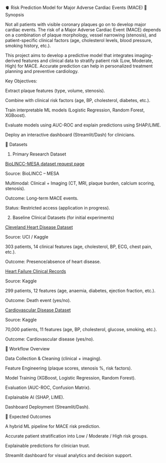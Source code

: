 🫀 Risk Prediction Model for Major Adverse Cardiac Events (MACE)
📌 Synopsis

Not all patients with visible coronary plaques go on to develop major cardiac events. The risk of a Major Adverse Cardiac Event (MACE) depends on a combination of plaque morphology, vessel narrowing (stenosis), and patient-specific clinical factors (age, cholesterol levels, blood pressure, smoking history, etc.).

This project aims to develop a predictive model that integrates imaging-derived features and clinical data to stratify patient risk (Low, Moderate, High) for MACE. Accurate prediction can help in personalized treatment planning and preventive cardiology.

Key Objectives:

Extract plaque features (type, volume, stenosis).

Combine with clinical risk factors (age, BP, cholesterol, diabetes, etc.).

Train interpretable ML models (Logistic Regression, Random Forest, XGBoost).

Evaluate models using AUC-ROC and explain predictions using SHAP/LIME.

Deploy an interactive dashboard (Streamlit/Dash) for clinicians.

📂 Datasets
1. Primary Research Dataset

[BioLINCC-MESA dataset request page](https://biolincc.nhlbi.nih.gov/studies/mesa/?utm_source=chatgpt.com)

Source: BioLINCC – MESA

Multimodal: Clinical + Imaging (CT, MRI, plaque burden, calcium scoring, stenosis).

Outcome: Long-term MACE events.

Status: Restricted access (application in progress).

2. Baseline Clinical Datasets (for initial experiments)

[Cleveland Heart Disease Dataset](https://www.kaggle.com/datasets/cherngs/heart-disease-cleveland-uci)

Source: UCI / Kaggle

303 patients, 14 clinical features (age, cholesterol, BP, ECG, chest pain, etc.).

Outcome: Presence/absence of heart disease.

[Heart Failure Clinical Records](https://www.kaggle.com/datasets/andrewmvd/heart-failure-clinical-data)

Source: Kaggle

299 patients, 12 features (age, anaemia, diabetes, ejection fraction, etc.).

Outcome: Death event (yes/no).

[Cardiovascular Disease Dataset](https://www.kaggle.com/datasets/sulianova/cardiovascular-disease-dataset)

Source: Kaggle

70,000 patients, 11 features (age, BP, cholesterol, glucose, smoking, etc.).

Outcome: Cardiovascular disease (yes/no).

🚀 Workflow Overview

Data Collection & Cleaning (clinical + imaging).

Feature Engineering (plaque scores, stenosis %, risk factors).

Model Training (XGBoost, Logistic Regression, Random Forest).

Evaluation (AUC-ROC, Confusion Matrix).

Explainable AI (SHAP, LIME).

Dashboard Deployment (Streamlit/Dash).

🎯 Expected Outcomes

A hybrid ML pipeline for MACE risk prediction.

Accurate patient stratification into Low / Moderate / High risk groups.

Explainable predictions for clinician trust.

Streamlit dashboard for visual analytics and decision support.
